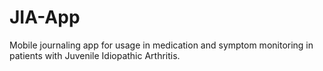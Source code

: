 # JIA-App
Mobile journaling app for usage in medication and symptom monitoring in patients with Juvenile Idiopathic Arthritis.
